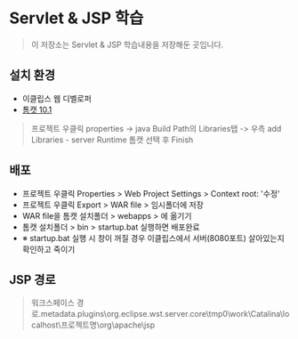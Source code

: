 # Servlet & JSP 학습
> 이 저장소는 Servlet & JSP 학습내용을 저장해둔 곳입니다.

## 설치 환경
- 이클립스 웹 디벨로퍼
- [톰캣 10.1](https://tomcat.apache.org/download-10.cgi)
> 프로젝트 우클릭 properties -> java Build Path의 Libraries탭 -> 우측 add Libraries - server Runtime 톰캣 선택 후 Finish

## 배포
- 프로젝트 우클릭 Properties > Web Project Settings > Context root: '수정'
- 프로젝트 우클릭 Export > WAR file > 임시폴더에 저장
- WAR file을 톰캣 설치폴더 > webapps > 에 옮기기
- 톰캣 설치폴더 > bin > startup.bat 실행하면 배포완료
- ※ startup.bat 실행 시 창이 꺼질 경우 이클립스에서 서버(8080포트) 살아있는지 확인하고 죽이기

## JSP 경로
> 워크스페이스 경로\.metadata\.plugins\org.eclipse.wst.server.core\tmp0\work\Catalina\localhost\프로젝트명\org\apache\jsp